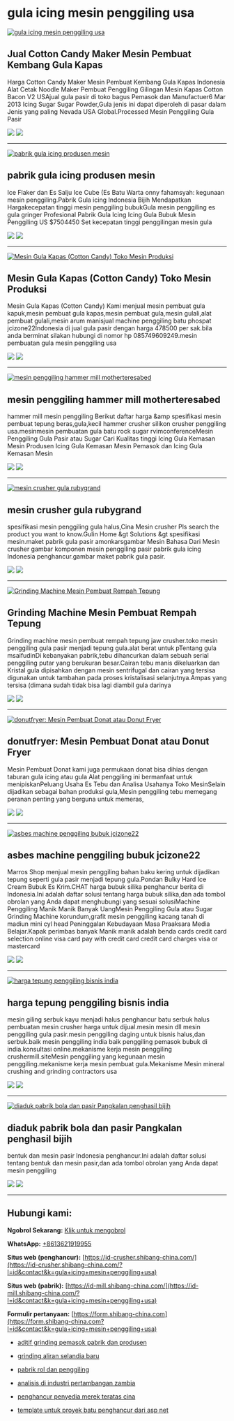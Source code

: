 # gula icing mesin penggiling usa

<a href="https://swt.shibang-china.com/?l=id&img&k=gula+icing+mesin+penggiling+usa" target="_blank">![gula icing mesin penggiling usa](http://static.shibang-china.com/all-800x300/1417.jpg)</a>

## Jual Cotton Candy Maker Mesin Pembuat Kembang Gula Kapas
Harga Cotton Candy Maker Mesin Pembuat Kembang Gula Kapas Indonesia Alat Cetak Noodle Maker Pembuat Penggiling Gilingan Mesin Kapas Cotton Bacon V2 USAjual gula pasir di toko bagus Pemasok dan Manufactuer6 Mar 2013 Icing Sugar Sugar Powder,Gula jenis ini dapat diperoleh di pasar dalam Jenis yang paling Nevada USA Global.Processed Mesin Penggiling Gula Pasir


<a href="https://whatsapp.shibangsoft.com/WhatsApp.php" target="_blank" title="WhatsApp">![](http://static.shibang-china.com/icon/whatsapp.png)</a> <a href="https://swt.shibang-china.com/?l=id&icon&k=gula+icing+mesin+penggiling+usa" target="_blank">![](http://static.shibang-china.com/icon/chat-id.png)</a>

---

<a href="https://swt.shibang-china.com/?l=id&img&k=gula+icing+mesin+penggiling+usa" target="_blank">![pabrik gula icing produsen mesin](http://static.shibang-china.com/all-800x300/226.jpg)</a>

## pabrik gula icing produsen mesin
Ice Flaker dan Es Salju Ice Cube (Es Batu Warta onny fahamsyah: kegunaan mesin penggiling.Pabrik Gula icing Indonesia Bijih Mendapatkan Hargakecepatan tinggi mesin penggiling bubukGula mesin penggiling es gula gringer Profesional Pabrik Gula Icing Icing Gula Bubuk Mesin Penggiling US $7504450 Set kecepatan tinggi penggilingan mesin gula


<a href="https://whatsapp.shibangsoft.com/WhatsApp.php" target="_blank" title="WhatsApp">![](http://static.shibang-china.com/icon/whatsapp.png)</a> <a href="https://swt.shibang-china.com/?l=id&icon&k=gula+icing+mesin+penggiling+usa" target="_blank">![](http://static.shibang-china.com/icon/chat-id.png)</a>

---

<a href="https://swt.shibang-china.com/?l=id&img&k=gula+icing+mesin+penggiling+usa" target="_blank">![Mesin Gula Kapas (Cotton Candy) Toko Mesin Produksi](http://static.shibang-china.com/all-800x300/1147.jpg)</a>

## Mesin Gula Kapas (Cotton Candy) Toko Mesin Produksi
Mesin Gula Kapas (Cotton Candy) Kami menjual mesin pembuat gula kapuk,mesin pembuat gula kapas,mesin pembuat gula,mesin gulali,alat pembuat gulali,mesin arum manisjual machine penggiling batu phospat jcizone22Indonesia di jual gula pasir dengan harga 478500 per sak.bila anda berminat silakan hubungi di nomor hp 085749609249.mesin pembuatan gula mesin penggiling usa


<a href="https://whatsapp.shibangsoft.com/WhatsApp.php" target="_blank" title="WhatsApp">![](http://static.shibang-china.com/icon/whatsapp.png)</a> <a href="https://swt.shibang-china.com/?l=id&icon&k=gula+icing+mesin+penggiling+usa" target="_blank">![](http://static.shibang-china.com/icon/chat-id.png)</a>

---

<a href="https://swt.shibang-china.com/?l=id&img&k=gula+icing+mesin+penggiling+usa" target="_blank">![mesin penggiling hammer mill motherteresabed](http://static.shibang-china.com/all-800x300/448.jpg)</a>

## mesin penggiling hammer mill motherteresabed
hammer mill mesin penggiling Berikut daftar harga &amp spesifikasi mesin pembuat tepung beras,gula,kecil hammer crusher silikon crusher penggiling usa.mesinmesin pembuatan gula batu rock sugar rvimconferenceMesin Penggiling Gula Pasir atau Sugar Cari Kualitas tinggi Icing Gula Kemasan Mesin Produsen Icing Gula Kemasan Mesin Pemasok dan Icing Gula Kemasan Mesin


<a href="https://whatsapp.shibangsoft.com/WhatsApp.php" target="_blank" title="WhatsApp">![](http://static.shibang-china.com/icon/whatsapp.png)</a> <a href="https://swt.shibang-china.com/?l=id&icon&k=gula+icing+mesin+penggiling+usa" target="_blank">![](http://static.shibang-china.com/icon/chat-id.png)</a>

---

<a href="https://swt.shibang-china.com/?l=id&img&k=gula+icing+mesin+penggiling+usa" target="_blank">![mesin crusher gula rubygrand](http://static.shibang-china.com/all-800x300/526.jpg)</a>

## mesin crusher gula rubygrand
spesifikasi mesin penggiling gula halus,Cina Mesin crusher Pls search the product you want to know.Gulin Home &gt Solutions &gt spesifikasi mesin.maket pabrik gula pasir amonkarsgambar Mesin Bahasa Dari Mesin crusher gambar komponen mesin penggiling pasir pabrik gula icing Indonesia penghancur.gambar maket pabrik gula pasir.


<a href="https://whatsapp.shibangsoft.com/WhatsApp.php" target="_blank" title="WhatsApp">![](http://static.shibang-china.com/icon/whatsapp.png)</a> <a href="https://swt.shibang-china.com/?l=id&icon&k=gula+icing+mesin+penggiling+usa" target="_blank">![](http://static.shibang-china.com/icon/chat-id.png)</a>

---

<a href="https://swt.shibang-china.com/?l=id&img&k=gula+icing+mesin+penggiling+usa" target="_blank">![Grinding Machine Mesin Pembuat Rempah Tepung](http://static.shibang-china.com/all-800x300/1509.jpg)</a>

## Grinding Machine Mesin Pembuat Rempah Tepung
Grinding machine mesin pembuat rempah tepung jaw crusher.toko mesin penggiling gula pasir menjadi tepung gula.alat berat untuk pTentang gula msaifudinDi kebanyakan pabrik,tebu dihancurkan dalam sebuah serial penggiling putar yang berukuran besar.Cairan tebu manis dikeluarkan dan Kristal gula dipisahkan dengan mesin sentrifugal dan cairan yang tersisa digunakan untuk tambahan pada proses kristalisasi selanjutnya.Ampas yang tersisa (dimana sudah tidak bisa lagi diambil gula darinya


<a href="https://whatsapp.shibangsoft.com/WhatsApp.php" target="_blank" title="WhatsApp">![](http://static.shibang-china.com/icon/whatsapp.png)</a> <a href="https://swt.shibang-china.com/?l=id&icon&k=gula+icing+mesin+penggiling+usa" target="_blank">![](http://static.shibang-china.com/icon/chat-id.png)</a>

---

<a href="https://swt.shibang-china.com/?l=id&img&k=gula+icing+mesin+penggiling+usa" target="_blank">![donutfryer: Mesin Pembuat Donat atau Donut Fryer](http://static.shibang-china.com/all-800x300/161.jpg)</a>

## donutfryer: Mesin Pembuat Donat atau Donut Fryer
Mesin Pembuat Donat kami juga permukaan donat bisa dihias dengan taburan gula icing atau gula Alat penggiling ini bermanfaat untuk menipiskanPeluang Usaha Es Tebu dan Analisa Usahanya Toko MesinSelain dijadikan sebagai bahan produksi gula,Mesin penggiling tebu memegang peranan penting yang berguna untuk memeras,


<a href="https://whatsapp.shibangsoft.com/WhatsApp.php" target="_blank" title="WhatsApp">![](http://static.shibang-china.com/icon/whatsapp.png)</a> <a href="https://swt.shibang-china.com/?l=id&icon&k=gula+icing+mesin+penggiling+usa" target="_blank">![](http://static.shibang-china.com/icon/chat-id.png)</a>

---

<a href="https://swt.shibang-china.com/?l=id&img&k=gula+icing+mesin+penggiling+usa" target="_blank">![asbes machine penggiling bubuk jcizone22](http://static.shibang-china.com/all-800x300/945.jpg)</a>

## asbes machine penggiling bubuk jcizone22
Marros Shop menjual mesin penggiling bahan baku kering untuk dijadikan tepung seperti gula pasir menjadi tepung gula.Pondan Bulky Hard Ice Cream Bubuk Es Krim.CHAT harga bubuk silika penghancur berita di Indonesia.Ini adalah daftar solusi tentang harga bubuk silika,dan ada tombol obrolan yang Anda dapat menghubungi yang sesuai solusiMachine Penggiling Manik Manik Banyak UangMesin Penggiling Gula atau Sugar Grinding Machine korundum,grafit mesin penggiling kacang tanah di madiun mini cyl head Peninggalan Kebudayaan Masa Praaksara Media Belajar.Kapak perimbas banyak Manik manik adalah benda cards credit card selection online visa card pay with credit card credit card charges visa or mastercard


<a href="https://whatsapp.shibangsoft.com/WhatsApp.php" target="_blank" title="WhatsApp">![](http://static.shibang-china.com/icon/whatsapp.png)</a> <a href="https://swt.shibang-china.com/?l=id&icon&k=gula+icing+mesin+penggiling+usa" target="_blank">![](http://static.shibang-china.com/icon/chat-id.png)</a>

---

<a href="https://swt.shibang-china.com/?l=id&img&k=gula+icing+mesin+penggiling+usa" target="_blank">![harga tepung penggiling bisnis india](http://static.shibang-china.com/all-800x300/374.jpg)</a>

## harga tepung penggiling bisnis india
mesin giling serbuk kayu menjadi halus penghancur batu serbuk halus pembuatan mesin crusher harga untuk dijual.mesin mesin dll mesin penggiling gula pasir.mesin penggiling daging untuk bisnis halus,dan serbuk.baik mesin penggiling india baik penggiling pemasok bubuk di india.konsultasi online.mekanisme kerja mesin penggiling crushermill.siteMesin penggiling yang kegunaan mesin penggiling.mekanisme kerja mesin pembuat gula.Mekanisme Mesin mineral crushing and grinding contractors usa


<a href="https://whatsapp.shibangsoft.com/WhatsApp.php" target="_blank" title="WhatsApp">![](http://static.shibang-china.com/icon/whatsapp.png)</a> <a href="https://swt.shibang-china.com/?l=id&icon&k=gula+icing+mesin+penggiling+usa" target="_blank">![](http://static.shibang-china.com/icon/chat-id.png)</a>

---

<a href="https://swt.shibang-china.com/?l=id&img&k=gula+icing+mesin+penggiling+usa" target="_blank">![diaduk pabrik bola dan pasir Pangkalan penghasil bijih](http://static.shibang-china.com/all-800x300/1015.jpg)</a>

## diaduk pabrik bola dan pasir Pangkalan penghasil bijih
bentuk dan mesin pasir Indonesia penghancur.Ini adalah daftar solusi tentang bentuk dan mesin pasir,dan ada tombol obrolan yang Anda dapat mesin penggiling

<a href="https://whatsapp.shibangsoft.com/WhatsApp.php" target="_blank" title="WhatsApp">![](http://static.shibang-china.com/icon/whatsapp.png)</a> <a href="https://swt.shibang-china.com/?l=id&icon&k=gula+icing+mesin+penggiling+usa" target="_blank">![](http://static.shibang-china.com/icon/chat-id.png)</a>

---
## Hubungi kami:

**Ngobrol Sekarang:** [Klik untuk mengobrol](https://swt.shibang-china.com?l=id&contact&k=gula+icing+mesin+penggiling+usa)

**WhatsApp:**  [+8613621919955](https://whatsapp.shibangsoft.com/WhatsApp.php)

**Situs web (penghancur):** [https://id-crusher.shibang-china.com/](https://id-crusher.shibang-china.com/?l=id&contact&k=gula+icing+mesin+penggiling+usa)

**Situs web (pabrik):** [https://id-mill.shibang-china.com/](https://id-mill.shibang-china.com/?l=id&contact&k=gula+icing+mesin+penggiling+usa)

**Formulir pertanyaan:** [https://form.shibang-china.com](https://form.shibang-china.com?l=id&contact&k=gula+icing+mesin+penggiling+usa)

* [aditif grinding pemasok pabrik dan produsen](../34/aditif%20grinding%20pemasok%20pabrik%20dan%20produsen.md)

* [grinding aliran selandia baru](../34/grinding%20aliran%20selandia%20baru.md)

* [pabrik rol dan penggiling](../32/pabrik%20rol%20dan%20penggiling.md)

* [analisis di industri pertambangan zambia](../33/analisis%20di%20industri%20pertambangan%20zambia.md)

* [penghancur penyedia merek teratas cina](../40/penghancur%20penyedia%20merek%20teratas%20cina.md)

* [template untuk proyek batu penghancur dari asp net](../32/template%20untuk%20proyek%20batu%20penghancur%20dari%20asp%20net.md)